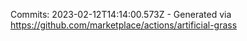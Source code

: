 Commits: 2023-02-12T14:14:00.573Z - Generated via https://github.com/marketplace/actions/artificial-grass
<br>
